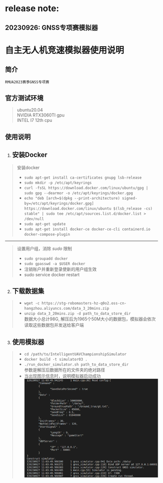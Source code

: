 # release note:
## 20230926: GNSS专项赛模拟器
 


# __自主无人机竞速模拟器使用说明__  
## 简介
    RMUA2023赛季GNSS专项赛

## 官方测试环境
> ubuntu20.04  
> NVIDIA RTX3060TI gpu   
> INTEL I7 12th cpu  

## 使用说明
1. ## 安装Docker  
>安装docker
>+ `sudo apt-get install ca-certificates gnupg lsb-release`
>+ `sudo mkdir -p /etc/apt/keyrings`
>+ `curl -fsSL https://download.docker.com/linux/ubuntu/gpg | sudo gpg --dearmor -o /etc/apt/keyrings/docker.gpg`
>+ `echo "deb [arch=$(dpkg --print-architecture) signed-by=/etc/apt/keyrings/docker.gpg] https://download.docker.com/linux/ubuntu $(lsb_release -cs) stable" | sudo tee /etc/apt/sources.list.d/docker.list > /dev/null`
>+ `sudo apt-get update`
>+ `sudo apt-get install docker-ce docker-ce-cli containerd.io docker-compose-plugin`
---
>设置用户组，消除 *sudo* 限制  
>+ `sudo groupadd docker`  
>+ `sudo gpasswd -a $USER docker`  
>+ 注销账户并重新登录使新的用户组生效
>+ sudo service docker restart

2. ## 下载数据集
>+ `wget -c https://stg-robomasters-hz-q0o2.oss-cn-hangzhou.aliyuncs.com/data_3_20mins.zip`  
>+ `unzip data_3_20mins.zip -d path_to_data_store_dir`    
数据大小总计98G, 解压后为1965个50M大小的数据包，模拟器会依次读取这些数据包并发送给客户端    

3. ## 使用模拟器
>+ `cd /path/to/IntelligentUAVChampionshipSimulator` 
>+ `docker build -t simulator03 .`  
>+ `./run_docker_simulator.sh path_to_data_store_dir`  
参数是解压后数据所在的文件夹的绝对路径   
>+ 当出现图示信息时，说明模拟器启动成功  
![pic](./docs/1.png)


